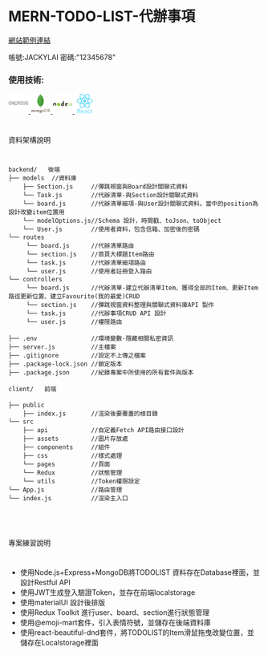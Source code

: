 # MERN-TODO-LIST-代辦事項

[網站範例連結](https://mern-todolist.vercel.app/ "link")

<p align="left">
帳號:JACKYLAI
密碼:"12345678"
</p>

<p align="left">
</p>

<h3 align="left">使用技術:</h3>
<p align="left"> <a href="https://expressjs.com" target="_blank" rel="noreferrer"> <img src="https://raw.githubusercontent.com/devicons/devicon/master/icons/express/express-original-wordmark.svg" alt="express" width="40" height="40"/> </a> <a href="https://www.mongodb.com/" target="_blank" rel="noreferrer"> <img src="https://raw.githubusercontent.com/devicons/devicon/master/icons/mongodb/mongodb-original-wordmark.svg" alt="mongodb" width="40" height="40"/> </a> <a href="https://nodejs.org" target="_blank" rel="noreferrer"> <img src="https://raw.githubusercontent.com/devicons/devicon/master/icons/nodejs/nodejs-original-wordmark.svg" alt="nodejs" width="40" height="40"/> </a> <a href="https://reactjs.org/" target="_blank" rel="noreferrer"> <img src="https://raw.githubusercontent.com/devicons/devicon/master/icons/react/react-original-wordmark.svg" alt="react" width="40" height="40"/> </a> </p>


#
資料架構說明
#

```
backend/   後端
├── models  //資料庫
    ├── Section.js     //彈跳視窗與Board設計關聯式資料
    └── Task.js        //代辦清單-與Section設計關聯式資料
    └── board.js       //代辦清單細項-與User設計關聯式資料。當中的position為設計改變item位置用
    └── modelOptions.js//Schema 設計，時間戳、toJson、toObject
    └── User.js        //使用者資料，包含信箱、加密後的密碼
└── routes
     └── board.js      //代辦清單路由
     └── section.js    //首頁大標題Item路由
     └── task.js       //代辦清單細項路由
     └── user.js       //使用者註冊登入路由
└── controllers
     └── board.js      //代辦清單-建立代辦清單Item、獲得全部的Item、更新Item路徑更新位置、建立Favourite(我的最愛)CRUD
     └── section.js    //彈跳視窗資料整理與關聯式資料庫API 製作
     └── task.js       //代辦事項CRUD API 設計
     └── user.js       //權限路由   
     
├── .env               //環境變數-隱藏相關私密資訊
├── server.js          //主檔案
├── .gitignore         //設定不上傳之檔案
├── .package-lock.json //鎖定版本
├── .package.json      //紀錄專案中所使用的所有套件與版本

client/   前端

├── public  
    ├── index.js       //渲染後要覆蓋的根目錄
└── src
    ├── api            //自定義Fetch API路由接口設計
    ├── assets         //圖片存放處
    ├── components     //組件
    ├── css            //樣式處理
    └── pages          //頁面
    └── Redux          //狀態管理
    └── utils          //Token權限設定
└── App.js             //路由管理
└── index.js           //渲染主入口



```


#
專案練習說明
#
* 使用Node.js+Express+MongoDB將TODOLIST 資料存在Database裡面，並設計Restful API 
* 使用JWT生成登入驗證Token，並存在前端localstorage
* 使用materialUI 設計後排版
* 使用Redux Toolkit 進行user、board、section進行狀態管理
* 使用@emoji-mart套件，引入表情符號，並儲存在後端資料庫
* 使用react-beautiful-dnd套件，將TODOLIST的Item滑鼠拖曳改變位置，並儲存在Localstorage裡面




